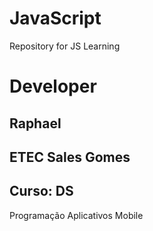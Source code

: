 # JavaScript
Repository for JS Learning
# Developer
Raphael
--
## ETEC Sales Gomes
## Curso: DS
Programação
Aplicativos
Mobile

